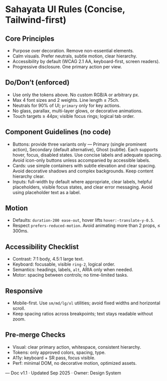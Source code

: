 # Sahayata UI Rules (Concise, Tailwind-first)

## Core Principles
- Purpose over decoration. Remove non-essential elements.
- Calm visuals. Prefer neutrals, subtle motion, clear hierarchy.
- Accessibility by default (WCAG 2.1 AA, keyboard-first, screen readers).
- Progressive disclosure. One primary action per view.

## Do/Don’t (enforced)
- Use only the tokens above. No custom RGB/A or arbitrary px.
- Max 4 font sizes and 2 weights. Line length ≤ 75ch.
- Neutrals for 90% of UI; `primary` only for key actions.
- No glass, parallax, multi-layer glows, or decorative animations.
- Touch targets ≥ 44px; visible focus rings; logical tab order.

## Component Guidelines (no code)
- Buttons: provide three variants only — Primary (single prominent action), Secondary (default alternative), Ghost (subtle). Each supports hover, focus, disabled states. Use concise labels and adequate spacing. Avoid icon-only buttons unless accompanied by accessible labels.
- Cards: use simple containers with subtle elevation and clear spacing. Avoid decorative shadows and complex backgrounds. Keep content hierarchy clear.
- Inputs: full-width by default where appropriate, clear labels, helpful placeholders, visible focus states, and clear error messaging. Avoid using placeholder text as a label.

## Motion
- Defaults: `duration-200 ease-out`, hover lifts `hover:-translate-y-0.5`.
- Respect `prefers-reduced-motion`. Avoid animating more than 2 props, ≤ 300ms.

## Accessibility Checklist
- Contrast: 7:1 body, 4.5:1 large text.
- Keyboard: focusable, visible `ring-2`, logical order.
- Semantics: headings, labels, `alt`, ARIA only when needed.
- Motor: spacing between controls; no time-limited tasks.

## Responsive
- Mobile-first. Use `sm/md/lg/xl` utilities; avoid fixed widths and horizontal scroll.
- Keep spacing ratios across breakpoints; text stays readable without zoom.

## Pre-merge Checks
- Visual: clear primary action, whitespace, consistent hierarchy.
- Tokens: only approved colors, spacing, type.
- A11y: keyboard + SR pass, focus visible.
- Perf: minimal DOM, no decorative motion, optimized assets.

—
Doc v1.1 · Updated Sep 2025 · Owner: Design System
